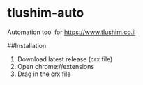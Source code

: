 # tlushim-auto
Automation tool for https://www.tlushim.co.il

##Installation
1. Download latest release (crx file)
2. Open chrome://extensions
3. Drag in the crx file
